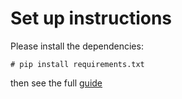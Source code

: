 # Set up instructions

Please install the dependencies:

`# pip install requirements.txt`

then see the full [guide](https://developers.google.com/hangouts/chat/quickstart/incoming-bot-python)
